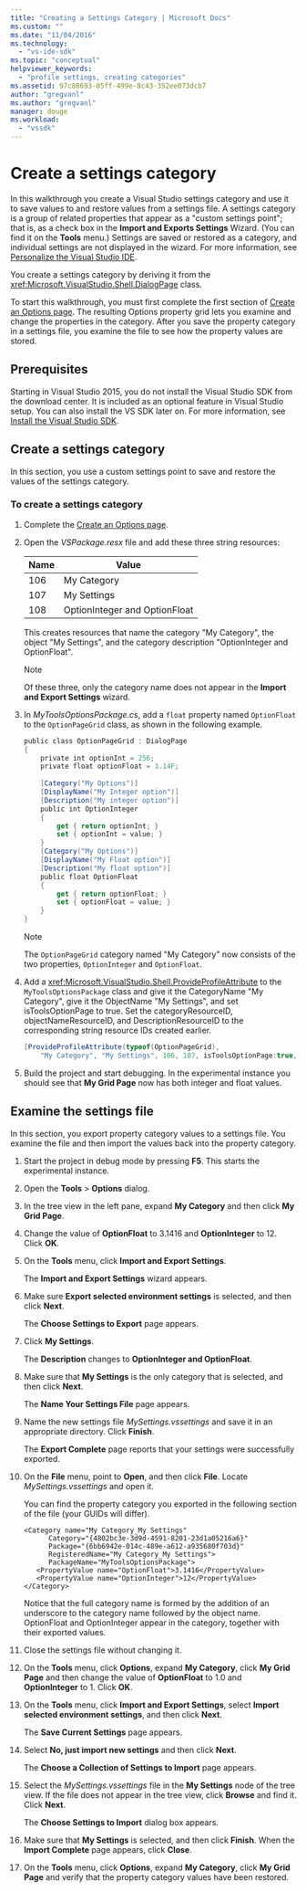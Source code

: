 ```yaml
---
title: "Creating a Settings Category | Microsoft Docs"
ms.custom: ""
ms.date: "11/04/2016"
ms.technology: 
  - "vs-ide-sdk"
ms.topic: "conceptual"
helpviewer_keywords: 
  - "profile settings, creating categories"
ms.assetid: 97c88693-05ff-499e-8c43-352ee073dcb7
author: "gregvanl"
ms.author: "gregvanl"
manager: douge
ms.workload: 
  - "vssdk"
---
```

# Create a settings category
In this walkthrough you create a Visual Studio settings category and use it to save values to and restore values from a settings file. A settings category is a group of related properties that appear as a "custom settings point"; that is, as a check box in the **Import and Exports Settings** Wizard. (You can find it on the **Tools** menu.) Settings are saved or restored as a category, and individual settings are not displayed in the wizard. For more information, see [Personalize the Visual Studio IDE](../ide/personalizing-the-visual-studio-ide.md).  
  
 You create a settings category by deriving it from the <xref:Microsoft.VisualStudio.Shell.DialogPage> class.  
  
 To start this walkthrough, you must first complete the first section of [Create an Options page](../extensibility/creating-an-options-page.md). The resulting Options property grid lets you examine and change the properties in the category. After you save the property category in a settings file, you examine the file to see how the property values are stored.  
  
## Prerequisites  
 Starting in Visual Studio 2015, you do not install the Visual Studio SDK from the download center. It is included as an optional feature in Visual Studio setup. You can also install the VS SDK later on. For more information, see [Install the Visual Studio SDK](../extensibility/installing-the-visual-studio-sdk.md).  
  
## Create a settings category  
 In this section, you use a custom settings point to save and restore the values of the settings category.  
  
### To create a settings category  
  
1.  Complete the [Create an Options page](../extensibility/creating-an-options-page.md).  
  
2.  Open the *VSPackage.resx* file and add these three string resources:  
  
    |Name|Value|  
    |----------|-----------|  
    |106|My Category|  
    |107|My Settings|  
    |108|OptionInteger and OptionFloat|  
  
     This creates resources that name the category "My Category", the object "My Settings", and the category description "OptionInteger and OptionFloat".  
  
    > [!NOTE]
    >  Of these three, only the category name does not appear in the **Import and Export Settings** wizard.  
  
3.  In *MyToolsOptionsPackage.cs*, add a `float` property named `OptionFloat` to the `OptionPageGrid` class, as shown in the following example.  
  
    ```csharp  
    public class OptionPageGrid : DialogPage  
    {  
        private int optionInt = 256;  
        private float optionFloat = 3.14F;  
  
        [Category("My Options")]  
        [DisplayName("My Integer option")]  
        [Description("My integer option")]  
        public int OptionInteger  
        {  
            get { return optionInt; }  
            set { optionInt = value; }  
        }  
        [Category("My Options")]  
        [DisplayName("My Float option")]  
        [Description("My float option")]  
        public float OptionFloat  
        {  
            get { return optionFloat; }  
            set { optionFloat = value; }  
        }  
    }  
    ```  
  
    > [!NOTE]
    >  The `OptionPageGrid` category named "My Category" now consists of the two properties, `OptionInteger` and `OptionFloat`.  
  
4.  Add a <xref:Microsoft.VisualStudio.Shell.ProvideProfileAttribute> to the `MyToolsOptionsPackage` class and give it the CategoryName "My Category", give it the ObjectName "My Settings", and set isToolsOptionPage to true. Set the categoryResourceID, objectNameResourceID, and DescriptionResourceID to the corresponding string resource IDs created earlier.  
  
    ```csharp  
    [ProvideProfileAttribute(typeof(OptionPageGrid),   
        "My Category", "My Settings", 106, 107, isToolsOptionPage:true, DescriptionResourceID = 108)]  
    ```  
  
5.  Build the project and start debugging. In the experimental instance you should see that **My Grid Page** now has both integer and float values.  
  
## Examine the settings file  
 In this section, you export property category values to a settings file. You examine the file and then import the values back into the property category.  
  
1.  Start the project in debug mode by pressing **F5**. This starts the experimental instance.  
  
2.  Open the **Tools** > **Options** dialog.  
  
3.  In the tree view in the left pane, expand **My Category** and then click **My Grid Page**.  
  
4.  Change the value of **OptionFloat** to 3.1416 and **OptionInteger** to 12. Click **OK**.  
  
5.  On the **Tools** menu, click **Import and Export Settings**.  
  
     The **Import and Export Settings** wizard appears.  
  
6.  Make sure **Export selected environment settings** is selected, and then click **Next**.  
  
     The **Choose Settings to Export** page appears.  
  
7.  Click **My Settings**.  
  
     The **Description** changes to **OptionInteger and OptionFloat**.  
  
8.  Make sure that **My Settings** is the only category that is selected, and then click **Next**.  
  
     The **Name Your Settings File** page appears.  
  
9. Name the new settings file *MySettings.vssettings* and save it in an appropriate directory. Click **Finish**.  
  
     The **Export Complete** page reports that your settings were successfully exported.  
  
10. On the **File** menu, point to **Open**, and then click **File**. Locate *MySettings.vssettings* and open it.  
  
     You can find the property category you exported in the following section of the file (your GUIDs will differ).  
  
    ```  
    <Category name="My Category_My Settings"   
          Category="{4802bc3e-3d9d-4591-8201-23d1a05216a6}"   
          Package="{6bb6942e-014c-489e-a612-a935680f703d}"   
          RegisteredName="My Category_My Settings">  
          PackageName="MyToolsOptionsPackage">  
       <PropertyValue name="OptionFloat">3.1416</PropertyValue>   
       <PropertyValue name="OptionInteger">12</PropertyValue>   
    </Category>  
    ```  
  
     Notice that the full category name is formed by the addition of an underscore to the category name followed by the object name. OptionFloat and OptionInteger appear in the category, together with their exported values.  
  
11. Close the settings file without changing it.  
  
12. On the **Tools** menu, click **Options**, expand **My Category**, click **My Grid Page** and then change the value of **OptionFloat** to 1.0 and **OptionInteger** to 1. Click **OK**.  
  
13. On the **Tools** menu, click **Import and Export Settings**, select **Import selected environment settings**, and then click **Next**.  
  
     The **Save Current Settings** page appears.  
  
14. Select **No, just import new settings** and then click **Next**.  
  
     The **Choose a Collection of Settings to Import** page appears.  
  
15. Select the *MySettings.vssettings* file in the **My Settings** node of the tree view. If the file does not appear in the tree view, click **Browse** and find it. Click **Next**.  
  
     The **Choose Settings to Import** dialog box appears.  
  
16. Make sure that **My Settings** is selected, and then click **Finish**. When the **Import Complete** page appears, click **Close**.  
  
17. On the **Tools** menu, click **Options**, expand **My Category**, click **My Grid Page** and verify that the property category values have been restored.